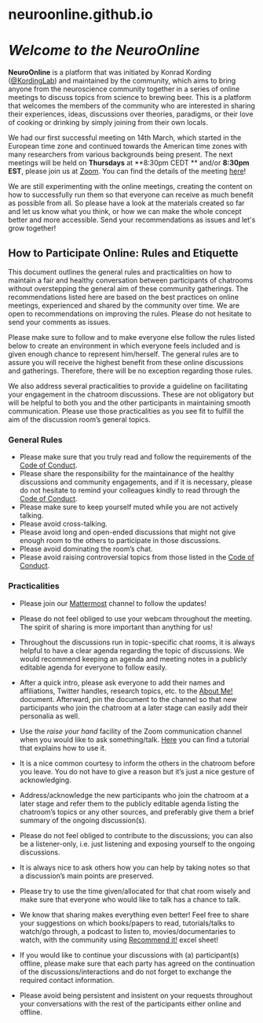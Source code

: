 # neuroonline.github.io

# *Welcome to the NeuroOnline* 

**NeuroOnline** is a platform that was initiated by Konrad Kording ([@KordingLab](https://twitter.com/KordingLab)) and maintained by the community, which aims to bring anyone from the neuroscience community together in a series of online meetings to discuss topics from science to brewing beer. This is a platform that welcomes the members of the community who are interested in sharing their experiences, ideas, discussions over theories, paradigms, or their love of cooking or drinking by simply joining from their own locals.

We had our first successful meeting on 14th March, which started in the European time zone and continued towards the American time zones with many researchers from various backgrounds being present. The next meetings will be held on **Thursdays** at **8:30pm CEDT ** and/or **8:30pm EST**, please join us at [Zoom](https://zoom.us/j/494356531). You can find the details of the meeting [here](https://docs.google.com/document/d/16tebVYi5Hawepoge41ip7m9rJEFzf_H3j5EZi6dtFGo/edit?usp=sharing)!

We are still experimenting with the online meetings, creating the content on how to successfully run them so that everyone can receive as much benefit as possible from all. So please have a look at the materials created so far and let us know what you think, or how we can make the whole concept better and more accessible. Send your recommendations as issues and let's grow together!

## How to Participate Online: Rules and Etiquette

This document outlines the general rules and practicalities on how to maintain a fair and healthy conversation between participants of chatrooms without overstepping the general aim of these community gatherings. The recommendations listed here are based on the best practices on online meetings, experienced and shared by the community over time. We are open to recommendations on improving the rules. Please do not hesitate to send your comments as issues.

Please make sure to follow and to make everyone else follow the rules listed below to create an environment in which everyone feels included and is given enough chance to represent him/herself. The general rules are to assure you will receive the highest benefit from these online discussions and gatherings. Therefore, there will be no exception regarding those rules. 

We also address several practicalities to provide a guideline on facilitating your engagement in the chatroom discussions. These are not obligatory but will be helpful to both you and the other participants in maintaining smooth communication. Please use those practicalities as you see fit to fulfill the aim of the discussion room’s general topics. 

### General Rules 

- Please make sure that you truly read and follow the requirements of the [Code of Conduct](https://docs.google.com/document/d/11aE6vv67i9pzOUN7DTypqiAVUutXAijP7_jZTURHhAM/edit?usp=sharing).
- Please share the responsibility for the maintainance of the healthy discussions and community engagements, and if it is necessary, please do not hesitate to remind your colleagues kindly to read through the [Code of Conduct](https://docs.google.com/document/d/11aE6vv67i9pzOUN7DTypqiAVUutXAijP7_jZTURHhAM/edit?usp=sharing).
- Please make sure to keep yourself muted while you are not actively talking.
- Please avoid cross-talking.
- Please avoid long and open-ended discussions that might not give enough room to the others to participate in those discussions.
- Please avoid dominating the room’s chat. 
- Please avoid raising controversial topics from those listed in the [Code of Conduct](https://docs.google.com/document/d/11aE6vv67i9pzOUN7DTypqiAVUutXAijP7_jZTURHhAM/edit?usp=sharing). 

### Practicalities

- Please join our [Mattermost](https://mattermost.brainhack.org/brainhack/channels/neuro-online-now) channel to follow the updates!
- Please do not feel obliged to use your webcam throughout the meeting. The spirit of sharing is more important than anything for us!
- Throughout the discussions run in topic-specific chat rooms, it is always helpful to have a clear agenda regarding the topic of discussions. We would recommend keeping an agenda and meeting notes in a publicly editable agenda for everyone to follow easily.  
- After a quick intro, please ask everyone to add their names and affiliations, Twitter handles, research topics, etc. to the [About Me!](https://docs.google.com/spreadsheets/d/1Q_dfyYPNHHyz0oUgy6ZoKU7X1T6pEYmutxI7pUyFZ4k/edit?usp=sharing) document. Afterward, pin the document to the channel so that new participants who join the chatroom at a later stage can easily add their personalia as well. 
- Use the <i>raise your hand</i> facility of the Zoom communication channel when you would like to ask something/talk. [Here](https://www.youtube.com/watch?v=5e8eg4_rgwg) you can find a tutorial that explains how to use it.
- It is a nice common courtesy to inform the others in the chatroom before you leave. You do not have to give a reason but it’s just a nice gesture of acknowledging.
- Address/acknowledge the new participants who join the chatroom at a later stage and refer them to the publicly editable agenda listing the chatroom’s topics or any other sources, and preferably give them a brief summary of the ongoing discussion(s). 
- Please do not feel obliged to contribute to the discussions; you can also be a listener-only, i.e. just listening and exposing yourself to the ongoing discussions. 
- It is always nice to ask others how you can help by taking notes so that a discussion’s main points are preserved. 
- Please try to use the time given/allocated for that chat room wisely and make sure that everyone who would like to talk has a chance to talk. 
- We know that sharing makes everything even better! Feel free to share your suggestions on which books/papers to read, tutorials/talks to watch/go through, a podcast to listen to, movies/documentaries to watch,  with the community using [Recommend it!](https://docs.google.com/spreadsheets/d/1dRs4jKGKOEPVhhqGbPSDJTsuTOylssg8lYzPIqHRzcI/edit?usp=sharing) excel sheet! 

- If you would like to continue your discussions with (a) participant(s) offline, please make sure that each party has agreed on the continuation of the discussions/interactions and do not forget to exchange the required contact information. 
- Please avoid being persistent and insistent on your requests throughout your conversations with the rest of the participants either online and offline.
